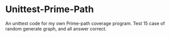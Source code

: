 # Unittest-Prime-Path

An unittest code for my own Prime-path coverage program. Test 15 case of random generate graph, and all answer correct.